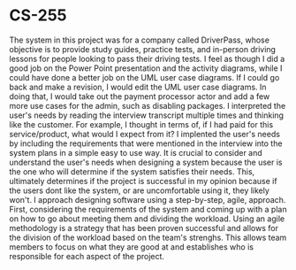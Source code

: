 # CS-255
The system in this project was for a company called DriverPass, whose objective is to provide study guides, practice tests, and in-person driving lessons
 for people looking to pass their driving tests. I feel as though I did a good job on the Power Point presentation and the activity diagrams, while I could
 have done a better job on the UML user case diagrams. If I could go back and make a revision, I would edit the UML user case diagrams. In doing that, I would
 take out the payment processor actor and add a few more use cases for the admin, such as disabling packages. I interpreted the user's needs by reading the 
 interview transcript multiple times and thinking like the customer. For example, I thought in terms of, if I had paid for this service/product, what would 
 I expect from it? I implented the user's needs by including the requirements that were mentioned in the interview into the system plans in a simple easy to 
 use way. It is crucial to consider and understand the user's needs when designing a system because the user is the one who will determine if the system satisfies 
 their needs. This, ultimately determines if the project is successful in my opinion because if the users dont like the system, or are uncomfortable using it, they
 likely won't. I approach designing software using a step-by-step, agile, approach. First, considering the requirements of the system and coming up with a plan on how to 
 go about meeting them and dividing the workload. Using an agile methodology is a strategy that has been proven successful and allows for the division of the workload based on the team's strenghs. This allows team members to focus on what they are good at and establishes who is responsible for each aspect of the project.
